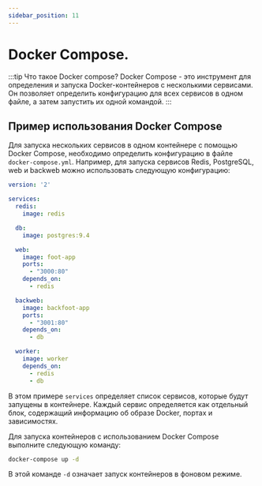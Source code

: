 ```yaml
---
sidebar_position: 11
---
```


# Docker Compose.

:::tip Что такое Docker compose?
Docker Compose - это инструмент для определения и запуска Docker-контейнеров с несколькими сервисами. Он позволяет определить конфигурацию для всех сервисов в одном файле, а затем запустить их одной командой.
:::

## Пример использования Docker Compose

Для запуска нескольких сервисов в одном контейнере с помощью Docker Compose, необходимо определить конфигурацию в файле `docker-compose.yml`. Например, для запуска сервисов Redis, PostgreSQL, web и backweb можно использовать следующую конфигурацию:

```yaml
version: '2'

services:
  redis:
    image: redis

  db:
    image: postgres:9.4

  web:
    image: foot-app
    ports:
      - "3000:80"
    depends_on:
      - redis

  backweb:
    image: backfoot-app
    ports:
      - "3001:80"
    depends_on:
      - db

  worker:
    image: worker
    depends_on:
      - redis
      - db
```

В этом примере `services` определяет список сервисов, которые будут запущены в контейнере. Каждый сервис определяется как отдельный блок, содержащий информацию об образе Docker, портах и зависимостях.

Для запуска контейнеров с использованием Docker Compose выполните следующую команду:

```bash
docker-compose up -d
```
В этой команде `-d` означает запуск контейнеров в фоновом режиме.